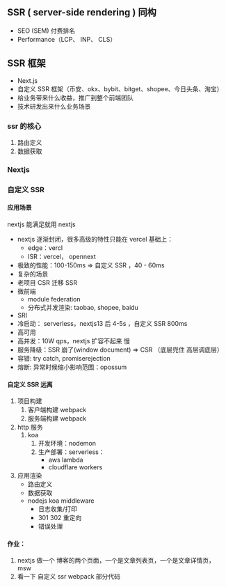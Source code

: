 ## SSR ( server-side rendering ) 同构

- SEO (SEM) 付费排名
- Performance（LCP、 INP、 CLS）

## SSR 框架

- Next.js
- 自定义 SSR 框架（币安、okx、bybit、bitget、shopee、今日头条、淘宝）
- 给业务带来什么收益，推广到整个前端团队
- 技术研发出来什么业务场景

### ssr 的核心

1. 路由定义
2. 数据获取

### Nextjs

### 自定义 SSR

#### 应用场景

nextjs 能满足就用 nextjs

- nextjs 逐渐封闭，很多高级的特性只能在 vercel 基础上：
  - edge：vercl
  - ISR：vercel， opennext
- 极致的性能：100-150ms => 自定义 SSR ，40 - 60ms
- 复杂的场景
- 老项目 CSR 迁移 SSR
- 微前端
  - module federation
  - 分布式并发渲染: taobao, shopee, baidu
- SRI
- 冷启动： serverless，nextjs13 后 4-5s ，自定义 SSR 800ms
- 高可用
- 高并发：10W qps，nextjs 扩容不起来 慢
- 服务降级：SSR 崩了(window document) => CSR （底层兜住 高层调底层）
- 容错: try catch, promiserejection
- 熔断: 异常时候缩小影响范围：opossum

#### 自定义 SSR 远离

1. 项目构建
   1. 客户端构建 webpack
   2. 服务端构建 webpack
2. http 服务
   1. koa
      1. 开发环境：nodemon
      2. 生产部署：serverless：
         - aws lambda
         - cloudflare workers
3. 应用渲染
   - 路由定义
   - 数据获取
   - nodejs koa middleware
     - 日志收集/打印
     - 301 302 重定向
     - 错误处理

#### 作业：

1. nextjs 做一个 博客的两个页面，一个是文章列表页，一个是文章详情页，msw
2. 看一下 自定义 ssr webpack 部分代码
